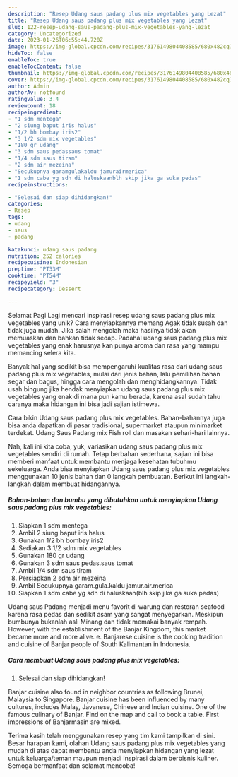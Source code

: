 ```yaml
---
description: "Resep Udang saus padang plus mix vegetables yang Lezat"
title: "Resep Udang saus padang plus mix vegetables yang Lezat"
slug: 122-resep-udang-saus-padang-plus-mix-vegetables-yang-lezat
category: Uncategorized
date: 2023-01-26T06:55:44.720Z
image: https://img-global.cpcdn.com/recipes/3176149804408585/680x482cq70/udang-saus-padang-plus-mix-vegetables-foto-resep-utama.jpg
hideToc: false
enableToc: true
enableTocContent: false
thumbnail: https://img-global.cpcdn.com/recipes/3176149804408585/680x482cq70/udang-saus-padang-plus-mix-vegetables-foto-resep-utama.jpg
cover: https://img-global.cpcdn.com/recipes/3176149804408585/680x482cq70/udang-saus-padang-plus-mix-vegetables-foto-resep-utama.jpg
author: Admin
authorAv: notfound
ratingvalue: 3.4
reviewcount: 18
recipeingredient:
- "1 sdm mentega"
- "2 siung baput iris halus"
- "1/2 bh bombay iris2"
- "3 1/2 sdm mix vegetables"
- "180 gr udang"
- "3 sdm saus pedassaus tomat"
- "1/4 sdm saus tiram"
- "2 sdm air mezeina"
- "Secukupnya garamgulakaldu jamurairmerica"
- "1 sdm cabe yg sdh di haluskaanblh skip jika ga suka pedas"
recipeinstructions:

- "Selesai dan siap dihidangkan!"
categories:
- Resep
tags:
- udang
- saus
- padang

katakunci: udang saus padang 
nutrition: 252 calories
recipecuisine: Indonesian
preptime: "PT33M"
cooktime: "PT54M"
recipeyield: "3"
recipecategory: Dessert

---
```



Selamat Pagi Lagi mencari inspirasi resep udang saus padang plus mix vegetables yang unik? Cara menyiapkannya memang Agak tidak susah dan tidak juga mudah. Jika salah mengolah maka hasilnya tidak akan memuaskan dan bahkan tidak sedap. Padahal udang saus padang plus mix vegetables yang enak harusnya kan punya aroma dan rasa yang mampu memancing selera kita.


Banyak hal yang sedikit bisa mempengaruhi kualitas rasa dari udang saus padang plus mix vegetables, mulai dari jenis bahan, lalu pemilihan bahan segar dan bagus, hingga cara mengolah dan menghidangkannya. Tidak usah bingung jika hendak menyiapkan udang saus padang plus mix vegetables yang enak di mana pun kamu berada, karena asal sudah tahu caranya maka hidangan ini bisa jadi sajian istimewa.

Cara bikin Udang saus padang plus mix vegetables. Bahan-bahannya juga bisa anda dapatkan di pasar tradisional, supermarket ataupun minimarket terdekat. Udang Saus Padang mix Fish roll dan masakan sehari-hari lainnya.


Nah, kali ini kita coba, yuk, variasikan udang saus padang plus mix vegetables sendiri di rumah. Tetap berbahan sederhana, sajian ini bisa memberi manfaat untuk membantu menjaga kesehatan tubuhmu sekeluarga. Anda bisa menyiapkan Udang saus padang plus mix vegetables menggunakan 10 jenis bahan dan 0 langkah pembuatan. Berikut ini langkah-langkah dalam membuat hidangannya.

<!--inarticleads1-->

##### Bahan-bahan dan bumbu yang dibutuhkan untuk menyiapkan Udang saus padang plus mix vegetables:

1. Siapkan 1 sdm mentega
1. Ambil 2 siung baput iris halus
1. Gunakan 1/2 bh bombay iris2
1. Sediakan 3 1/2 sdm mix vegetables
1. Gunakan 180 gr udang
1. Gunakan 3 sdm saus pedas.saus tomat
1. Ambil 1/4 sdm saus tiram
1. Persiapkan 2 sdm air mezeina
1. Ambil Secukupnya garam.gula.kaldu jamur.air.merica
1. Siapkan 1 sdm cabe yg sdh di haluskaan(blh skip jika ga suka pedas)


Udang saus Padang menjadi menu favorit di warung dan restoran seafood karena rasa pedas dan sedikit asam yang sangat menyegarkan. Meskipun bumbunya bukanlah asli Minang dan tidak memakai banyak rempah. However, with the establishment of the Banjar Kingdom, this market became more and more alive. e. Banjarese cuisine is the cooking tradition and cuisine of Banjar people of South Kalimantan in Indonesia. 

<!--inarticleads2-->

##### Cara membuat Udang saus padang plus mix vegetables:


1. Selesai dan siap dihidangkan!

Banjar cuisine also found in neighbor countries as following Brunei, Malaysia to Singapore. Banjar cuisine has been influenced by many cultures, includes Malay, Javanese, Chinese and Indian cuisine. One of the famous culinary of Banjar. Find on the map and call to book a table. First impressions of Banjarmasin are mixed. 

Terima kasih telah menggunakan resep yang tim kami tampilkan di sini. Besar harapan kami, olahan Udang saus padang plus mix vegetables yang mudah di atas dapat membantu anda menyiapkan hidangan yang lezat untuk keluarga/teman maupun menjadi inspirasi dalam berbisnis kuliner. Semoga bermanfaat dan selamat mencoba!
